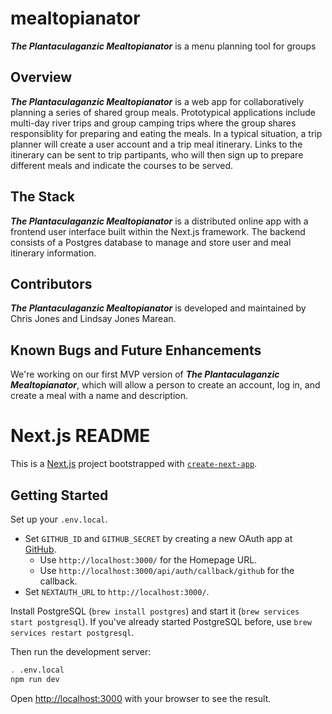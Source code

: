 # mealtopianator
***The Plantaculaganzic Mealtopianator*** is a menu planning tool for groups

## Overview
***The Plantaculaganzic Mealtopianator*** is a web app for collaboratively planning a series of shared group meals. Prototypical applications include multi-day river trips and group camping trips where the group shares responsiblity for preparing and eating the meals. In a typical situation, a trip planner will create a user account and a trip meal itinerary. Links to the itinerary can be sent to trip partipants, who will then sign up to prepare different meals and indicate the courses to be served. 

## The Stack
***The Plantaculaganzic Mealtopianator*** is a distributed online app with a frontend user interface built within the Next.js framework. The backend consists of a Postgres database to manage and store user and meal itinerary information. 

## Contributors
***The Plantaculaganzic Mealtopianator*** is developed and maintained by Chris Jones and Lindsay Jones Marean. 

## Known Bugs and Future Enhancements
We're working on our first MVP version of ***The Plantaculaganzic Mealtopianator***, which will allow a person to create an account, log in, and create a meal with a name and description.

# Next.js README

This is a [Next.js](https://nextjs.org/) project bootstrapped with [`create-next-app`](https://github.com/vercel/next.js/tree/canary/packages/create-next-app).

## Getting Started

Set up your `.env.local`.
- Set `GITHUB_ID` and `GITHUB_SECRET` by creating a new OAuth app at [GitHub](https://github.com/settings/developers).
    - Use `http://localhost:3000/` for the Homepage URL.
    - Use `http://localhost:3000/api/auth/callback/github` for the callback.
- Set `NEXTAUTH_URL` to `http://localhost:3000/`.

Install PostgreSQL (`brew install postgres`) and start it (`brew services start postgresql`). If you've already started PostgreSQL before, use `brew services restart postgresql`.

Then run the development server:

```bash
. .env.local
npm run dev
```

Open [http://localhost:3000](http://localhost:3000) with your browser to see the result.
